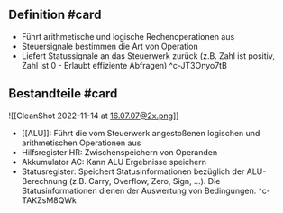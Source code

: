 ## Definition #card
- Führt arithmetische und logische Rechenoperationen  aus
- Steuersignale bestimmen die Art von Operation
- Liefert Statussignale an das Steuerwerk zurück (z.B. Zahl ist positiv, Zahl ist 0 - Erlaubt effiziente Abfragen)
^c-JT3Onyo7tB

## Bestandteile #card 
![[CleanShot 2022-11-14 at 16.07.07@2x.png]]
- [[ALU]]: Führt die vom Steuerwerk angestoßenen logischen und arithmetischen Operationen aus
- Hilfsregister HR: Zwischenspeichern von Operanden
- Akkumulator AC: Kann ALU Ergebnisse speichern
- Statusregister: Speichert Statusinformationen bezüglich der ALU-Berechnung (z.B. Carry, Overflow, Zero, Sign, ...). Die Statusinformationen dienen der Auswertung von Bedingungen.
^c-TAKZsM8QWk